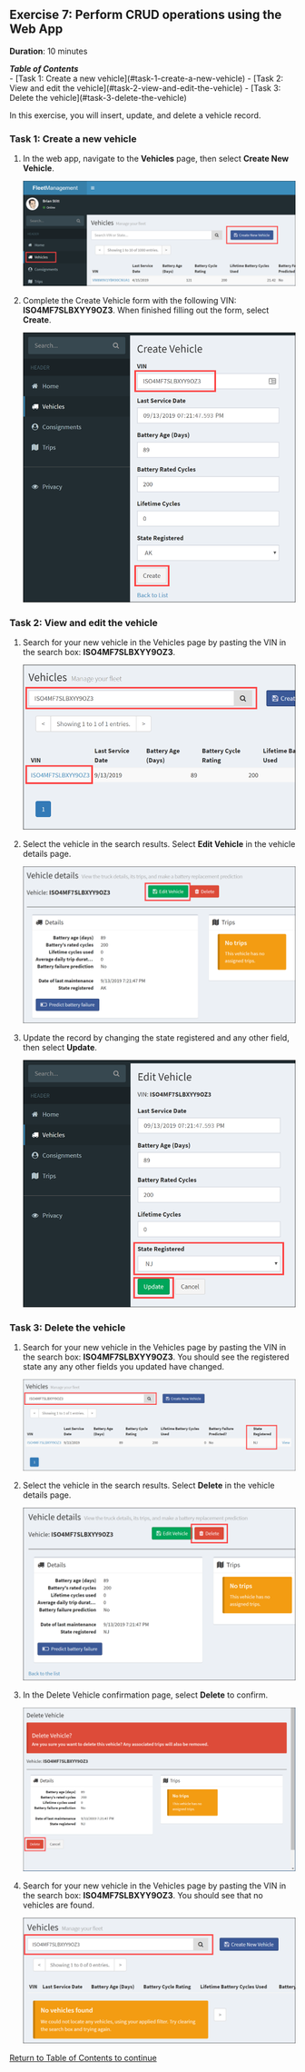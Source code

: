## Exercise 7: Perform CRUD operations using the Web App

**Duration**: 10 minutes

<summary><strong><em>Table of Contents</em></strong></summary>
<!-- TOC -->
- [Task 1: Create a new vehicle](#task-1-create-a-new-vehicle)
- [Task 2: View and edit the vehicle](#task-2-view-and-edit-the-vehicle)
- [Task 3: Delete the vehicle](#task-3-delete-the-vehicle)
<!-- /TOC -->

In this exercise, you will insert, update, and delete a vehicle record.

### Task 1: Create a new vehicle

1. In the web app, navigate to the **Vehicles** page, then select **Create New Vehicle**.

    ![The Create New Vehicle button is highlighted on the vehicles page.](../media/webapp-vehicles-new-button.png "Vehicles")

2. Complete the Create Vehicle form with the following VIN: **ISO4MF7SLBXYY9OZ3**. When finished filling out the form, select **Create**.

    ![The Create Vehicle form is displayed.](../media/webapp-create-vehicle.png "Create Vehicle")

### Task 2: View and edit the vehicle

1. Search for your new vehicle in the Vehicles page by pasting the VIN in the search box: **ISO4MF7SLBXYY9OZ3**.

    ![The VIN is pasted in the search box and the vehicle result is displayed.](../media/webapp-vehicles-search-vin.png "Vehicles")

2. Select the vehicle in the search results. Select **Edit Vehicle** in the vehicle details page.

    ![Details for the new vehicle are displayed and the edit vehicle button is highlighted.](../media/webapp-vehicles-details-new.png "Vehicle details")

3. Update the record by changing the state registered and any other field, then select **Update**.

    ![The Edit Vehicle form is displayed.](../media/webapp-vehicles-edit.png "Edit Vehicle")

### Task 3: Delete the vehicle

1. Search for your new vehicle in the Vehicles page by pasting the VIN in the search box: **ISO4MF7SLBXYY9OZ3**. You should see the registered state any any other fields you updated have changed.

    ![The VIN is pasted in the search box and the vehicle result is displayed.](../media/webapp-vehicles-search-vin-updated.png "Vehicles")

2. Select the vehicle in the search results. Select **Delete** in the vehicle details page.

    ![Details for the new vehicle are displayed and the delete button is highlighted.](../media/webapp-vehicle-details-updated.png "Vehicle details")

3. In the Delete Vehicle confirmation page, select **Delete** to confirm.

    ![The Delete Vehicle confirmation page is displayed.](../media/webapp-vehicles-delete-confirmation.png "Delete Vehicle")

4. Search for your new vehicle in the Vehicles page by pasting the VIN in the search box: **ISO4MF7SLBXYY9OZ3**. You should see that no vehicles are found.

    ![The vehicle was not found.](../media/webapp-vehicles-search-deleted.png "Vehicles")

[Return to Table of Contents to continue](./README.md)
